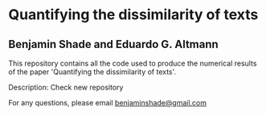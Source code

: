 # Quantifying the dissimilarity of texts
## Benjamin Shade and Eduardo G. Altmann

This repository contains all the code used to produce the numerical results of the paper 'Quantifying the dissimilarity of texts'.

Description:
Check new repository

For any questions, please email benjaminshade@gmail.com
